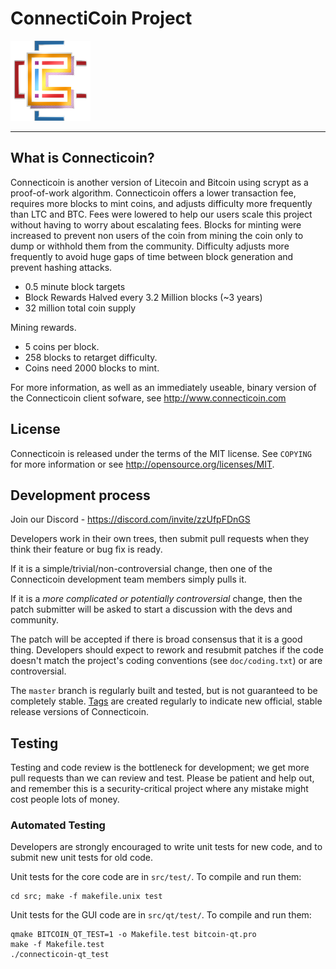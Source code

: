 ConnectiCoin Project
===================================== 
![](share/pixmaps/bitcoin128.png)
 
---------------- 
What is Connecticoin?
----------------

Connecticoin is another version of Litecoin and Bitcoin using scrypt as a proof-of-work algorithm.
Connecticoin offers a lower transaction fee, requires more blocks to mint coins, and adjusts difficulty more frequently than LTC and BTC.
Fees were lowered to help our users scale this project without having to worry about escalating fees.
Blocks for minting were increased to prevent non users of the coin from mining the coin only to dump or withhold them from the community.
Difficulty adjusts more frequently to avoid huge gaps of time between block generation and prevent hashing attacks. 
 - 0.5 minute block targets
 - Block Rewards Halved every 3.2 Million blocks (~3 years)
 - 32 million total coin supply

Mining rewards.
 - 5 coins per block. 
 - 258 blocks to retarget difficulty.
 - Coins need 2000 blocks to mint.

For more information, as well as an immediately useable, binary version of
the Connecticoin client sofware, see http://www.connecticoin.com

License
-------

Connecticoin is released under the terms of the MIT license. See `COPYING` for more
information or see http://opensource.org/licenses/MIT.

Development process
-------------------

Join our Discord - https://discord.com/invite/zzUfpFDnGS

Developers work in their own trees, then submit pull requests when they think
their feature or bug fix is ready.

If it is a simple/trivial/non-controversial change, then one of the Connecticoin
development team members simply pulls it.

If it is a *more complicated or potentially controversial* change, then the patch
submitter will be asked to start a discussion with the devs and community.

The patch will be accepted if there is broad consensus that it is a good thing.
Developers should expect to rework and resubmit patches if the code doesn't
match the project's coding conventions (see `doc/coding.txt`) or are
controversial.

The `master` branch is regularly built and tested, but is not guaranteed to be
completely stable. [Tags](https://github.com/connecticoin/connecticoin/tags) are created
regularly to indicate new official, stable release versions of Connecticoin.

Testing
-------

Testing and code review is the bottleneck for development; we get more pull
requests than we can review and test. Please be patient and help out, and
remember this is a security-critical project where any mistake might cost people
lots of money.

### Automated Testing

Developers are strongly encouraged to write unit tests for new code, and to
submit new unit tests for old code.

Unit tests for the core code are in `src/test/`. To compile and run them:

    cd src; make -f makefile.unix test

Unit tests for the GUI code are in `src/qt/test/`. To compile and run them:

    qmake BITCOIN_QT_TEST=1 -o Makefile.test bitcoin-qt.pro
    make -f Makefile.test
    ./connecticoin-qt_test
